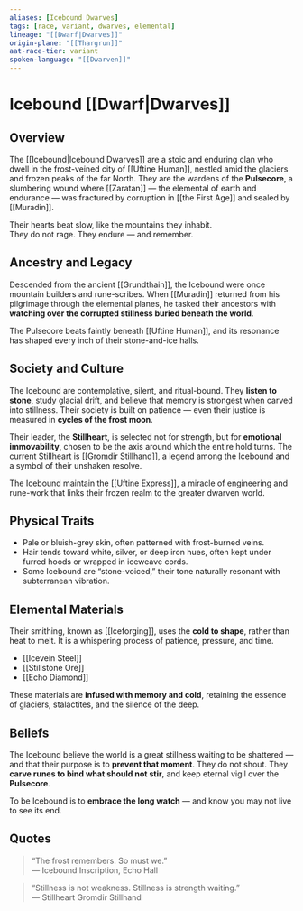 ```yaml
---
aliases: [Icebound Dwarves]
tags: [race, variant, dwarves, elemental]
lineage: "[[Dwarf|Dwarves]]"
origin-plane: "[[Thargrun]]"
aat-race-tier: variant
spoken-language: "[[Dwarven]]"
---
```


# Icebound [[Dwarf|Dwarves]]

## Overview  
The [[Icebound|Icebound Dwarves]] are a stoic and enduring clan who dwell in the frost-veined city of [[Uftine Human]], nestled amid the glaciers and frozen peaks of the far North. They are the wardens of the **Pulsecore**, a slumbering wound where [[Zaratan]] — the elemental of earth and endurance — was fractured by corruption in [[the First Age]] and sealed by [[Muradin]].

Their hearts beat slow, like the mountains they inhabit.  
They do not rage. They endure — and remember.

## Ancestry and Legacy  
Descended from the ancient [[Grundthain]], the Icebound were once mountain builders and rune-scribes. When [[Muradin]] returned from his pilgrimage through the elemental planes, he tasked their ancestors with **watching over the corrupted stillness buried beneath the world**.

The Pulsecore beats faintly beneath [[Uftine Human]], and its resonance has shaped every inch of their stone-and-ice halls.

## Society and Culture  
The Icebound are contemplative, silent, and ritual-bound. They **listen to stone**, study glacial drift, and believe that memory is strongest when carved into stillness. Their society is built on patience — even their justice is measured in **cycles of the frost moon**.

Their leader, the **Stillheart**, is selected not for strength, but for **emotional immovability**, chosen to be the axis around which the entire hold turns. The current Stillheart is [[Gromdir Stillhand]], a legend among the Icebound and a symbol of their unshaken resolve.

The Icebound maintain the [[Uftine Express]], a miracle of engineering and rune-work that links their frozen realm to the greater dwarven world.

## Physical Traits  
- Pale or bluish-grey skin, often patterned with frost-burned veins.  
- Hair tends toward white, silver, or deep iron hues, often kept under furred hoods or wrapped in iceweave cords.  
- Some Icebound are “stone-voiced,” their tone naturally resonant with subterranean vibration.

## Elemental Materials  
Their smithing, known as [[Iceforging]], uses the **cold to shape**, rather than heat to melt. It is a whispering process of patience, pressure, and time.

- [[Icevein Steel]]  
- [[Stillstone Ore]]  
- [[Echo Diamond]]

These materials are **infused with memory and cold**, retaining the essence of glaciers, stalactites, and the silence of the deep.

## Beliefs  
The Icebound believe the world is a great stillness waiting to be shattered — and that their purpose is to **prevent that moment**. They do not shout. They **carve runes to bind what should not stir**, and keep eternal vigil over the **Pulsecore**.

To be Icebound is to **embrace the long watch** — and know you may not live to see its end.

## Quotes  
> “The frost remembers. So must we.”  
> — Icebound Inscription, Echo Hall

> “Stillness is not weakness. Stillness is strength waiting.”  
> — Stillheart Gromdir Stillhand
